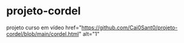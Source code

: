 # projeto-cordel
projeto curso em vídeo
<a> href="https://github.com/Cai0Sant0/projeto-cordel/blob/main/cordel.html" alt="1"<a>

